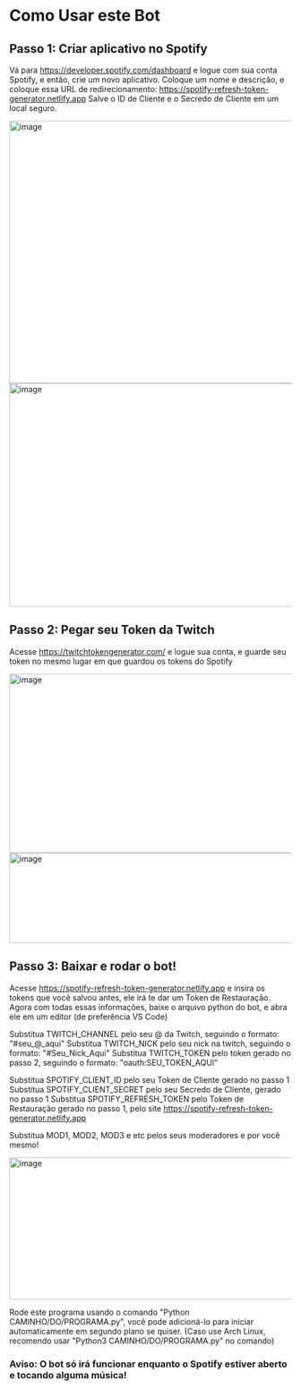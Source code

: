 # Como Usar este Bot

## Passo 1: Criar aplicativo no Spotify
Vá para https://developer.spotify.com/dashboard e logue com sua conta Spotify, e então, crie um novo aplicativo. Coloque um nome e descrição, e coloque essa URL de redirecionamento: https://spotify-refresh-token-generator.netlify.app
Salve o ID de Cliente e o Secredo de Cliente em um local seguro.

<img width="649" height="469" alt="image" src="https://github.com/user-attachments/assets/724e6c98-1277-44de-bcfb-56b794a09b4c" />
<img width="941" height="399" alt="image" src="https://github.com/user-attachments/assets/e4cb5a5f-8b33-4829-9c74-e46804780a8c" />




## Passo 2: Pegar seu Token da Twitch
Acesse https://twitchtokengenerator.com/ e logue sua conta, e guarde seu token no mesmo lugar em que guardou os tokens do Spotify

<img width="606" height="320" alt="image" src="https://github.com/user-attachments/assets/99385a4f-d217-42f7-a35c-8bf6397b97ec" />
<img width="853" height="161" alt="image" src="https://github.com/user-attachments/assets/d7f663ab-3d61-4660-9037-b35ea44ffb20" />



## Passo 3: Baixar e rodar o bot!
Acesse https://spotify-refresh-token-generator.netlify.app e insira os tokens que você salvou antes, ele irá te dar um Token de Restauração. Agora com todas essas informações, baixe o arquivo python do bot, e abra ele em um editor (de preferência VS Code)

Substitua TWITCH_CHANNEL pelo seu @ da Twitch, seguindo o formato: "#seu_@_aqui"
Substitua TWITCH_NICK pelo seu nick na twitch, seguindo o formato: "#Seu_Nick_Aqui"
Substitua TWITCH_TOKEN pelo token gerado no passo 2, seguindo o formato: "oauth:SEU_TOKEN_AQUI"

Substitua SPOTIFY_CLIENT_ID pelo seu Token de Cliente gerado no passo 1
Substitua SPOTIFY_CLIENT_SECRET pelo seu Secredo de Cliente, gerado no passo 1
Substitua SPOTIFY_REFRESH_TOKEN pelo Token de Restauração gerado no passo 1, pelo site https://spotify-refresh-token-generator.netlify.app

Substitua MOD1, MOD2, MOD3 e etc pelos seus moderadores e por você mesmo!

<img width="734" height="254" alt="image" src="https://github.com/user-attachments/assets/70d07613-3f3d-41c7-8f2d-6cbe8743dcda" />

Rode este programa usando o comando "Python CAMINHO/DO/PROGRAMA.py", você pode adicioná-lo para iniciar automaticamente em segundo plano se quiser.
(Caso use Arch Linux, recomendo usar "Python3 CAMINHO/DO/PROGRAMA.py" no comando)
### Aviso: O bot só irá funcionar enquanto o Spotify estiver aberto e tocando alguma música!
